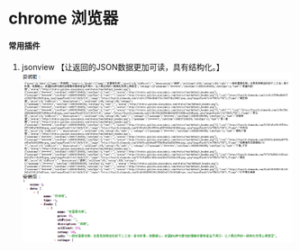 # chrome 浏览器
#### 常用插件
 1. jsonview 【让返回的JSON数据更加可读，具有结构化。】
  ![img](https://github.com/ericyishi/img-folder/blob/master/summary/tool/chrome_jsonview.png)